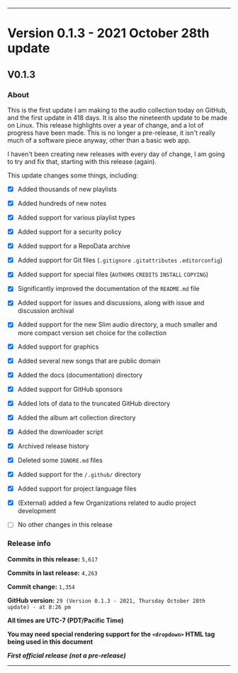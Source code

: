 ***

# Version 0.1.3 - 2021 October 28th update

## V0.1.3

### About

This is the first update I am making to the audio collection today on GitHub, and the first update in 418 days. It is also the nineteenth update to be made on Linux. This release highlights over a year of change, and a lot of progress have been made. This is no longer a pre-release, it isn't really much of a software piece anyway, other than a basic web app.

I haven't been creating new releases with every day of change, I am going to try and fix that, starting with this release (again).

This update changes some things, including:

- [x] Added thousands of new playlists

- [x] Added hundreds of new notes

- [x] Added support for various playlist types

- [x] Added support for a security policy

- [x] Added support for a RepoData archive

- [x] Added support for Git files (`.gitignore` `.gitattributes` `.editorconfig`)

- [x] Added support for special files (`AUTHORS` `CREDITS` `INSTALL` `COPYING`)

- [x] Significantly improved the documentation of the `README.md` file

- [x] Added support for issues and discussions, along with issue and discussion archival

- [x] Added support for the new Slim audio directory, a much smaller and more compact version set choice for the collection

- [x] Added support for graphics

- [x] Added several new songs that are public domain

- [x] Added the docs (documentation) directory

- [x] Added support for GitHub sponsors

- [x] Added lots of data to the truncated GitHub directory

- [x] Added the album art collection directory

- [x] Added the downloader script

- [x] Archived release history

- [x] Deleted some `IGNORE.md` files

- [x] Added support for the `/.github/` directory

- [x] Added support for project language files

- [x] (External) added a few Organizations related to audio project development

- [ ] No other changes in this release

### Release info

**Commits in this release:** `5,617`

**Commits in last release:** `4,263`

**Commit change:** `1,354`

**GitHub version:** `29 (Version 0.1.3 - 2021, Thursday October 28th update) - at 8:26 pm`

**All times are UTC-7 (PDT/Pacific Time)**

**You may need special rendering support for the `<dropdown>` HTML tag being used in this document**

***First official release (not a pre-release)***

***
